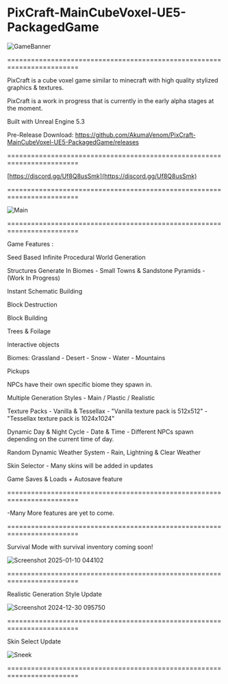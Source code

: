 # PixCraft-MainCubeVoxel-UE5-PackagedGame

![GameBanner](https://github.com/user-attachments/assets/3a1f5cbd-b7bf-43d5-8bab-c1ccb766da6d)

========================================================================

PixCraft is a cube voxel game similar to minecraft with high quality stylized graphics & textures.

PixCraft is a work in progress that is currently in the early alpha stages at the moment.

Built with Unreal Engine 5.3

Pre-Release Download: https://github.com/AkumaVenom/PixCraft-MainCubeVoxel-UE5-PackagedGame/releases

========================================================================

[https://discord.gg/Uf8Q8usSmk](https://discord.gg/Uf8Q8usSmk)

========================================================================

![Main](https://github.com/user-attachments/assets/943cf320-bab7-4c76-9f66-94b1fd289db0)

========================================================================

Game Features : 

Seed Based Infinite Procedural World Generation

Structures Generate In Biomes - Small Towns & Sandstone Pyramids - (Work In Progress)

Instant Schematic Building

Block Destruction

Block Building

Trees & Foilage

Interactive objects

Biomes: Grassland - Desert - Snow - Water - Mountains

Pickups

NPCs have their own specific biome they spawn in.

Multiple Generation Styles - Main / Plastic / Realistic

Texture Packs - Vanilla & Tessellax - "Vanilla texture pack is 512x512" - "Tessellax texture pack is 1024x1024"

Dynamic Day & Night Cycle - Date & Time - Different NPCs spawn depending on the current time of day.

Random Dynamic Weather System - Rain, Lightning & Clear Weather

Skin Selector - Many skins will be added in updates

Game Saves & Loads + Autosave feature

========================================================================

-Many More features are yet to come.

========================================================================

Survival Mode with survival inventory coming soon!

![Screenshot 2025-01-10 044102](https://github.com/user-attachments/assets/62f85d83-21e1-4ace-acda-ccb7c67b9e3c)

========================================================================


Realistic Generation Style Update

![Screenshot 2024-12-30 095750](https://github.com/user-attachments/assets/91ee9bda-3868-47e8-a17e-7f4f291bf4ec)

========================================================================

Skin Select Update

![Sneek](https://github.com/user-attachments/assets/e0b3417c-794c-4cde-923b-e8188fbc857b)

========================================================================
